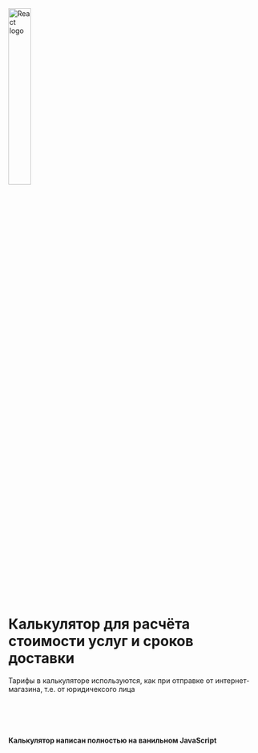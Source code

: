 <image src="https://toplogos.ru/images/logo-boxberry.png" alt="React logo" width="30%">
  
# Калькулятор для расчёта стоимости услуг и сроков доставки
  
Тарифы в калькуляторе используются, как при отправке от интернет-магазина, т.е. от юридичексого лица
<br/>
<br/>  
<br/>  
<br/> 
**Калькулятор написан полностью на ванильном JavaScript**
